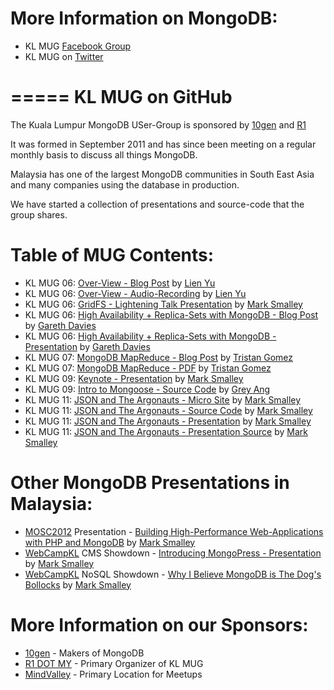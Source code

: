 # More Information on MongoDB:
* KL MUG [Facebook Group](https://facebook.com/groups/klmug/)
* KL MUG on [Twitter](https://twitter.com/klmug/)

=====
KL MUG on GitHub
=====

The Kuala Lumpur MongoDB USer-Group is sponsored by [10gen](http://10gen.com) and [R1](http://r1.my)

It was formed in September 2011 and has since been meeting on a regular monthly basis to discuss all things MongoDB.

Malaysia has one of the largest MongoDB communities in South East Asia and many companies using the database in production.

We have started a collection of presentations and source-code that the group shares.

# Table of MUG Contents:
* KL MUG 06: [Over-View - Blog Post](http://www.joshuatly.com/kuala-lumpur-mongodb-user-group-6-notes-recording/) by [Lien Yu](http://twitter.com/joshualty)
* KL MUG 06: [Over-View - Audio-Recording](http://dl.dropbox.com/u/5677336/KLMUG-2012-05.mp3) by [Lien Yu](http://twitter.com/joshualty)
* KL MUG 06: [GridFS - Lightening Talk Presentation](http://www.slideshare.net/marksmalley1/serving-images-with-gridfs) by [Mark Smalley](http://twitter.com/m_smalley)
* KL MUG 06: [High Availability + Replica-Sets with MongoDB - Blog Post](http://www.shaolintiger.com/2012/05/07/high-availability-mongodb-replica-sets-a-how-to-kinda-tutorial/) by [Gareth Davies](http://twitter.com/shaolintiger)
* KL MUG 06: [High Availability + Replica-Sets with MongoDB - Presentation](http://www.slideshare.net/shaolintiger/high-availabiltity-replica-sets-with-mongodb) by [Gareth Davies](http://twitter.com/shaolintiger)
* KL MUG 07: [MongoDB MapReduce - Blog Post](http://plan49.com/presentations/klmug-mapreduce) by [Tristan Gomez](http://twitter.com/parasquid)
* KL MUG 07: [MongoDB MapReduce - PDF](http://plan49.com/attachments/klmug-mapreduce.pdf) by [Tristan Gomez](http://twitter.com/parasquid)
* KL MUG 09: [Keynote - Presentation](http://www.slideshare.net/marksmalley1/kl-mug-9) by [Mark Smalley](http://twitter.com/m_smalley)
* KL MUG 09: [Intro to Mongoose - Source Code](https://github.com/conancat/klmug-mongoose) by [Grey Ang](http://twitter.com/conancat)
* KL MUG 11: [JSON and The Argonauts - Micro Site](#) by [Mark Smalley](http://twitter.com/m_smalley)
* KL MUG 11: [JSON and The Argonauts - Source Code](#) by [Mark Smalley](http://twitter.com/m_smalley)
* KL MUG 11: [JSON and The Argonauts - Presentation](#) by [Mark Smalley](http://twitter.com/m_smalley)
* KL MUG 11: [JSON and The Argonauts - Presentation Source](#) by [Mark Smalley](http://twitter.com/m_smalley)

# Other MongoDB Presentations in Malaysia:
* [MOSC2012](http://mosc.my) Presentation - [Building High-Performance Web-Applications with PHP and MongoDB](http://www.slideshare.net/r1dotmy/mosc2012-building-highperformance-webapplication-with-php-mongodb) by [Mark Smalley](http://twitter.com/m_smalley)
* [WebCampKL](http://webcamp.my) CMS Showdown - [Introducing MongoPress - Presentation](http://www.slideshare.net/marksmalley1/introducing-mongopress) by [Mark Smalley](http://twitter.com/m_smalley)
* [WebCampKL](http://webcamp.my) NoSQL Showdown - [Why I Believe MongoDB is The Dog's Bollocks](http://www.slideshare.net/marksmalley1/why-i-believe-mongodb-is-the-dogs-bollocks) by [Mark Smalley](http://twitter.com/m_smalley)

# More Information on our Sponsors:
* [10gen](https://10gen.com)  - Makers of MongoDB
* [R1 DOT MY](https://r1.my) - Primary Organizer of KL MUG
* [MindValley](https://mindvalley.com) - Primary Location for Meetups